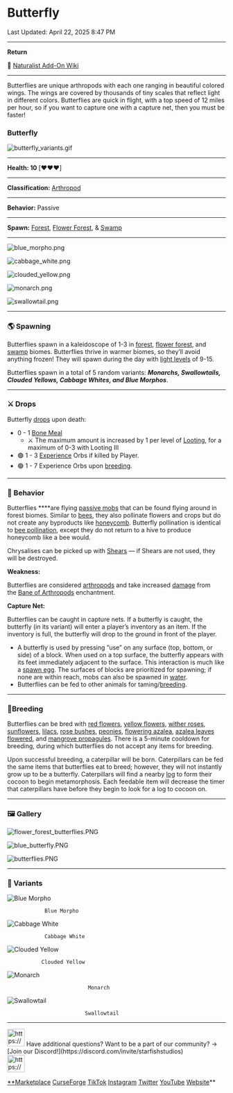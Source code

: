 # Butterfly

Last Updated: April 22, 2025 8:47 PM

---

**Return**

🐻 [Naturalist Add-On Wiki](https://www.notion.so/1a7a9a61c3f1800c8e32e893d6e7f430?pvs=21)

---

Butterflies are unique arthropods with each one ranging in beautiful colored wings. The wings are covered by thousands of tiny scales that reflect light in different colors. Butterflies are quick in flight, with a top speed of 12 miles per hour, so if you want to capture one with a capture net, then you must be faster!

<aside>

### **Butterfly**

![butterfly_variants.gif](Butterfly%201dd816019a9f81ba970ada1f8857eb1b/butterfly_variants.gif)

---

**Health: 10** [♥️♥️♥️]

---

**Classification:** [Arthropod](https://minecraft.fandom.com/wiki/Arthropods)

---

**Behavior:** Passive

---

**Spawn:** [Forest](https://minecraft.wiki/w/Forest), [Flower Forest](https://minecraft.wiki/w/Flower_Forest), & [Swamp](https://minecraft.wiki/w/Swamp)

---

![blue_morpho.png](Butterfly%201dd816019a9f81ba970ada1f8857eb1b/blue_morpho.png)

![cabbage_white.png](Butterfly%201dd816019a9f81ba970ada1f8857eb1b/cabbage_white.png)

![clouded_yellow.png](Butterfly%201dd816019a9f81ba970ada1f8857eb1b/clouded_yellow.png)

![monarch.png](Butterfly%201dd816019a9f81ba970ada1f8857eb1b/monarch.png)

![swallowtail.png](Butterfly%201dd816019a9f81ba970ada1f8857eb1b/swallowtail.png)

</aside>

---

### 🌎 Spawning

Butterflies spawn in a kaleidoscope of 1-3 in [forest](https://minecraft.wiki/w/Forest), [flower forest](https://minecraft.wiki/w/Flower_Forest), and [swamp](https://minecraft.wiki/w/Swamp) biomes. Butterflies thrive in warmer biomes, so they’ll avoid anything frozen! They will spawn during the day with [light levels](https://minecraft.fandom.com/wiki/Light) of 9-15.

Butterflies spawn in a total of 5 random variants: ***Monarchs, Swallowtails, Clouded Yellows, Cabbage Whites, and Blue Morphos***.

---

### ⚔️ Drops

Butterfly [drops](https://minecraft.fandom.com/wiki/Drops) upon death:

- 0 - 1 [Bone Meal](https://minecraft.wiki/w/Bone_Meal)
    - ⚔️ The maximum amount is increased by 1 per level of [Looting](https://minecraft.fandom.com/wiki/Looting), for a maximum of 0-3 with Looting III
- 🟢 1 - 3 [Experience](https://minecraft.fandom.com/wiki/Experience) Orbs if killed by Player.
- 🟢 1 - 7 Experience Orbs upon [breeding](https://minecraft.fandom.com/wiki/Breeding).

---

### 🧠 Behavior

Butterflies ****are flying [passive mobs](https://minecraft.fandom.com/wiki/Passive_mob) that can be found flying around in forest biomes. Similar to [bees](https://minecraft.fandom.com/wiki/Bee), they also pollinate flowers and crops but do not create any byproducts like [honeycomb](https://minecraft.fandom.com/wiki/Honeycomb). Butterfly pollination is identical to [bee pollination](https://minecraft.fandom.com/wiki/Bee#Pollinating), except they do not return to a hive to produce honeycomb like a bee would.

Chrysalises can be picked up with [Shears](https://minecraft.fandom.com/wiki/Shears) — if Shears are not used, they will be destroyed.

**Weakness:**

Butterflies are considered [arthropods](https://minecraft.fandom.com/wiki/Arthropod) and take increased [damage](https://minecraft.fandom.com/wiki/Damage) from the [Bane of Arthropods](https://minecraft.fandom.com/wiki/Bane_of_Arthropods) enchantment.

**Capture Net:**

Butterflies can be caught in capture nets. If a butterfly is caught, the butterfly (in its variant) will enter a player’s inventory as an item. If the inventory is full, the butterfly will drop to the ground in front of the player.

- A butterfly is used by pressing ”use” on any surface (top, bottom, or side) of a block. When used on a top surface, the butterfly appears with its feet immediately adjacent to the surface. This interaction is much like a [spawn egg](https://minecraft.fandom.com/wiki/Spawn_Egg). The surfaces of blocks are prioritized for spawning; if none are within reach, mobs can also be spawned in [water](https://minecraft.fandom.com/wiki/Water).
- Butterflies can be fed to other animals for taming/[breeding](https://minecraft.fandom.com/wiki/Breeding).

---

### 🥚Breeding

Butterflies can be bred with [red flowers](https://minecraft.wiki/w/Poppy), [yellow flowers](https://minecraft.wiki/w/Dandelion), [wither roses](https://minecraft.wiki/w/Wither_Rose), [sunflowers](https://minecraft.wiki/w/Sunflower), [lilacs](https://minecraft.wiki/w/Lilac), [rose bushes](https://minecraft.wiki/w/Rose_Bush), [peonies](https://minecraft.wiki/w/Peony), [flowering azalea](https://minecraft.wiki/w/Flowering_Azalea), [azalea leaves flowered](https://minecraft.wiki/w/Leaves#Flowering_Azalea), and [mangrove propagules](https://minecraft.wiki/w/Mangrove_Propagule). There is a 5-minute cooldown for breeding, during which butterflies do not accept any items for breeding.

Upon successful breeding, a caterpillar will be born. Caterpillars can be fed the same items that butterflies eat to breed; however, they will not instantly grow up to be a butterfly. Caterpillars will find a nearby [log](https://minecraft.wiki/w/Log#Pale_Oak) to form their cocoon to begin metamorphosis. Each feedable item will decrease the timer that caterpillars have before they begin to look for a log to cocoon on.

---

### 🖼️ Gallery

![flower_forest_butterflies.PNG](Butterfly%201dd816019a9f81ba970ada1f8857eb1b/flower_forest_butterflies.png)

![blue_butterfly.PNG](Butterfly%201dd816019a9f81ba970ada1f8857eb1b/blue_butterfly.png)

![butterflies.PNG](Butterfly%201dd816019a9f81ba970ada1f8857eb1b/butterflies.png)

---

### 🎨 Variants

![                Blue Morpho](Butterfly%201dd816019a9f81ba970ada1f8857eb1b/blue_butterfly.gif)

                Blue Morpho

![                Cabbage White](Butterfly%201dd816019a9f81ba970ada1f8857eb1b/white_butterfly.gif)

                Cabbage White

![               Clouded Yellow](Butterfly%201dd816019a9f81ba970ada1f8857eb1b/clouded_yellow_butterfly.gif)

               Clouded Yellow

![                              Monarch](Butterfly%201dd816019a9f81ba970ada1f8857eb1b/monarch_butterfly.gif)

                              Monarch

![                             Swallowtail](Butterfly%201dd816019a9f81ba970ada1f8857eb1b/swallowtail_butterfly.gif)

                             Swallowtail

---

<aside>
<img src="https://www.notion.so/icons/headset_red.svg" alt="https://www.notion.so/icons/headset_red.svg" width="40px" /> Have additional questions? Want to be a part of our community? → [Join our Discord!](https://discord.com/invite/starfishstudios)

</aside>

<aside>
<img src="https://www.notion.so/icons/star_red.svg" alt="https://www.notion.so/icons/star_red.svg" width="40px" />

[**Marketplace](https://www.minecraft.net/en-us/marketplace/creator?name=Starfish%20Studios)      [CurseForge](https://www.curseforge.com/members/starfish_studios/projects)      [TikTok](https://www.tiktok.com/@starfishstudios)      [Instagram](https://www.instagram.com/starfishstudiosinc/)      [Twitter](https://twitter.com/starfishstudios)      [YouTube](https://www.youtube.com/@starfishstudios)      [Website](https://starfish-studios.com/)**

</aside>